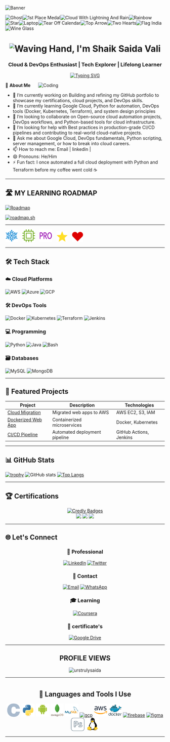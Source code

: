![Banner](https://res.cloudinary.com/superfolio/image/upload/v1620689979/68747470733a2f2f692e70696e696d672e636f6d2f6f726967696e616c732f63362f33332f63322f63363333633230656465383266306530636564376435373064626533613166332e676966_yjuh2s.gif)

<img src="https://raw.githubusercontent.com/Tarikul-Islam-Anik/Animated-Fluent-Emojis/master/Emojis/Smilies/Ghost.png" alt="Ghost" width="75" height="75" /><img src="https://raw.githubusercontent.com/Tarikul-Islam-Anik/Telegram-Animated-Emojis/main/Activity/1st%20Place%20Medal.webp" alt="1st Place Medal" width="75" height="75" /><img src="https://raw.githubusercontent.com/Tarikul-Islam-Anik/Telegram-Animated-Emojis/main/Animals%20and%20Nature/Cloud%20With%20Lightning%20And%20Rain.webp" alt="Cloud With Lightning And Rain" width="75" height="75" /><img src="https://raw.githubusercontent.com/Tarikul-Islam-Anik/Telegram-Animated-Emojis/main/Animals%20and%20Nature/Rainbow.webp" alt="Rainbow" width="75" height="75" /><img src="https://raw.githubusercontent.com/Tarikul-Islam-Anik/Telegram-Animated-Emojis/main/Animals%20and%20Nature/Star.webp" alt="Star" width="75" height="75" /><img src="https://raw.githubusercontent.com/Tarikul-Islam-Anik/Telegram-Animated-Emojis/main/Objects/Laptop.webp" alt="Laptop" width="75" height="75" /><img src="https://raw.githubusercontent.com/Tarikul-Islam-Anik/Telegram-Animated-Emojis/main/Objects/Tear%20Off%20Calendar.webp" alt="Tear Off Calendar" width="75" height="75" /><img src="https://raw.githubusercontent.com/Tarikul-Islam-Anik/Telegram-Animated-Emojis/main/Symbols/Top%20Arrow.webp" alt="Top Arrow" width="75" height="75" /><img src="https://raw.githubusercontent.com/Tarikul-Islam-Anik/Telegram-Animated-Emojis/main/Symbols/Two%20Hearts.webp" alt="Two Hearts" width="75" height="75" /><img src="https://raw.githubusercontent.com/Tarikul-Islam-Anik/Telegram-Animated-Emojis/main/Flags/Flag%20India.webp" alt="Flag India" width="75" height="75" /><img src="https://raw.githubusercontent.com/Tarikul-Islam-Anik/Telegram-Animated-Emojis/main/Food%20and%20Drink/Wine%20Glass.webp" alt="Wine Glass" width="75" height="75" />
<h1 align="center"><img src="https://raw.githubusercontent.com/Tarikul-Islam-Anik/Animated-Fluent-Emojis/master/Emojis/Hand%20gestures/Waving%20Hand.png" alt="Waving Hand" width="75" height="75" />, I'm Shaik Saida Vali</h1>
<h3 align="center">Cloud & DevOps Enthusiast | Tech Explorer | Lifelong Learner</h3>
<p align="center">
  <a href="https://git.io/typing-svg">
    <img src="https://readme-typing-svg.demolab.com?font=Fira+Code&weight=600&size=22&duration=3000&pause=1000&color=36BCF7&center=true&vCenter=true&width=600&lines=Building+Cloud+Solutions;Automating+Infrastructure;Learning+Something+New+Everyday" alt="Typing SVG" />
  </a>
</p>
<img align="right" alt="Coding" width="400" src="https://user-images.githubusercontent.com/74038190/235224431-e8c8c12e-6826-47f1-89fb-2ddad83b3abf.gif" width="300">


🚀 **About Me**
- 🔭 I’m currently working on Building and refining my GitHub portfolio to showcase my certifications, cloud projects, and DevOps skills. 
- 🌱 I’m currently learning Google Cloud, Python for automation, DevOps tools (Docker, Kubernetes, Terraform), and system design principles 
- 👯 I’m looking to collaborate on Open-source cloud automation projects, DevOps workflows, and Python-based tools for cloud infrastructure. 
- 🤔 I’m looking for help with Best practices in production-grade CI/CD pipelines and contributing to real-world cloud-native projects. 
- 💬 Ask me about Google Cloud, DevOps fundamentals, Python scripting, server management, or how to break into cloud careers. 
- 📫 How to reach me: Email | linkedin |  
- 😄 Pronouns: He/Him 
- ⚡ Fun fact: I once automated a full cloud deployment with Python and Terraform before my coffee went cold ☕

---
## 🛣️ MY LEARNING ROADMAP

[![Roadmap](https://img.shields.io/badge/🚀%20View-Roadmap-orange?style=for-the-badge)](https://github.com/shaiksaidavali/shaiksaidavali/blob/main/roadmap.md)


<a href="https://roadmap.sh"><img src="https://roadmap.sh/card/wide/651b0fcc1205b5c21b6a74fc?variant=light" alt="roadmap.sh"/></a> 

---
<a href='https://archiveprogram.github.com/'><img src='https://raw.githubusercontent.com/acervenky/animated-github-badges/master/assets/acbadge.gif' width='40' height='40'></a> <a href='https://docs.github.com/en/developers'><img src='https://raw.githubusercontent.com/acervenky/animated-github-badges/master/assets/devbadge.gif' width='40' height='40'></a> <a href='https://github.com/pricing'><img src='https://raw.githubusercontent.com/acervenky/animated-github-badges/master/assets/pro.gif' width='40' height='40'></a> <a href='https://stars.github.com/'><img src='https://raw.githubusercontent.com/acervenky/animated-github-badges/master/assets/starbadge.gif' width='35' height='35'></a> <a href='https://docs.github.com/en/github/supporting-the-open-source-community-with-github-sponsors'><img src='https://raw.githubusercontent.com/acervenky/animated-github-badges/master/assets/sponsorbadge.gif' width='35' height='35'></a>

---


## 🛠️ Tech Stack

### ☁️ Cloud Platforms
![AWS](https://img.shields.io/badge/AWS-%23FF9900.svg?style=for-the-badge&logo=amazon-aws&logoColor=white)
![Azure](https://img.shields.io/badge/Azure-%230072C6.svg?style=for-the-badge&logo=microsoft-azure&logoColor=white)
![GCP](https://img.shields.io/badge/GCP-%234285F4.svg?style=for-the-badge&logo=google-cloud&logoColor=white)

### 🛠 DevOps Tools
![Docker](https://img.shields.io/badge/Docker-%230db7ed.svg?style=for-the-badge&logo=docker&logoColor=white)
![Kubernetes](https://img.shields.io/badge/Kubernetes-%23326ce5.svg?style=for-the-badge&logo=kubernetes&logoColor=white)
![Terraform](https://img.shields.io/badge/Terraform-%235835CC.svg?style=for-the-badge&logo=terraform&logoColor=white)
![Jenkins](https://img.shields.io/badge/Jenkins-%23D24939.svg?style=for-the-badge&logo=jenkins&logoColor=white)

### 💻 Programming
![Python](https://img.shields.io/badge/Python-%233776AB.svg?style=for-the-badge&logo=python&logoColor=white)
![Java](https://img.shields.io/badge/Java-%23ED8B00.svg?style=for-the-badge&logo=java&logoColor=white)
![Bash](https://img.shields.io/badge/Bash-%23121011.svg?style=for-the-badge&logo=gnu-bash&logoColor=white)

### 🗃️ Databases
![MySQL](https://img.shields.io/badge/MySQL-%234479A1.svg?style=for-the-badge&logo=mysql&logoColor=white)
![MongoDB](https://img.shields.io/badge/MongoDB-%2347A248.svg?style=for-the-badge&logo=mongodb&logoColor=white)

---
## 🌟 Featured Projects

| Project | Description | Technologies |
|---------|-------------|--------------|
| [Cloud Migration](https://github.com/urstrulysaida/cloud-migration) | Migrated web apps to AWS | AWS EC2, S3, IAM |
| [Dockerized Web App](https://github.com/urstrulysaida/docker-webapp) | Containerized microservices | Docker, Kubernetes |
| [CI/CD Pipeline](https://github.com/urstrulysaida/cicd-pipeline) | Automated deployment pipeline | GitHub Actions, Jenkins |

---

## 📊 GitHub Stats

[![trophy](https://github-profile-trophy.vercel.app/?username=urstrulysaida)](https://github.com/ryo-ma/github-profile-trophy)     ![GitHub stats](https://github-readme-stats.vercel.app/api?username=urstrulysaida&show_icons=true&count_private=true)  [![Top Langs](https://github-readme-stats.vercel.app/api/top-langs/?username=urstrulysaida)](https://github.com/anuraghazra/github-readme-stats)

---
## 🏆 Certifications

<div align="center">
  <a href="https://www.credly.com/users/shaik-saida-vali">
    <img src="https://img.shields.io/badge/Credly-View%20All%20Certifications-FF6B00?style=for-the-badge&logo=credly&logoColor=white" alt="Credly Badges"/>
  </a>
</div>

<div align="center">
  <img src="https://img.shields.io/badge/AWS%20Cloud%20Practitioner-FF9900?style=flat-square&logo=amazonaws&logoColor=white"/>
  <img src="https://img.shields.io/badge/Google%20Cloud%20Fundamentals-4285F4?style=flat-square&logo=googlecloud&logoColor=white"/>
  <img src="https://img.shields.io/badge/Azure%20Fundamentals-0089D6?style=flat-square&logo=microsoftazure&logoColor=white"/>
</div>

---
## 🌐 Let's Connect

<div align="middle">

### 💼 Professional
[![LinkedIn](https://img.shields.io/badge/-LinkedIn-0077B5?style=for-the-badge&logo=linkedin&logoColor=white&labelColor=black)](https://linkedin.com/in/shaiksaidavali)
[![Twitter](https://img.shields.io/badge/-Twitter-1DA1F2?style=for-the-badge&logo=twitter&logoColor=white&labelColor=black)](https://twitter.com/Urstrulysaida_)

### 📩 Contact
[![Email](https://img.shields.io/badge/-Gmail-D14836?style=for-the-badge&logo=gmail&logoColor=white&labelColor=black)](mailto:urstrulysaida@gmail.com)
[![WhatsApp](https://img.shields.io/badge/-WhatsApp-25D366?style=for-the-badge&logo=whatsapp&logoColor=white&labelColor=black)](https://wa.me/917674012184?text=hi)

### 🎓 Learning
[![Coursera](https://img.shields.io/badge/-Coursera-0056D2?style=for-the-badge&logo=coursera&logoColor=white&labelColor=black)](https://www.coursera.org/learner/shaiksaidavali)

### 📁 certificate's 
[![Google Drive](https://img.shields.io/badge/-Certificates-4285F4?style=for-the-badge&logo=googledrive&logoColor=white&labelColor=black)](https://drive.google.com/drive/folders/1A8fdHa93p_IX03SVieKXrdxPiRJc1w6O?usp=drive_link)

---

## PROFILE VIEWS
<div align="center">
  <img src="https://komarev.com/ghpvc/?username=urstrulysaida&label=Profile%20views&color=0e75b6&style=flat" alt="urstrulysaida" />
</div>

---
<h1></h1>
<p></p>
<h2>🚀 Languages and Tools I Use</h2>
<p><a target="_blank" href="https://raw.githubusercontent.com/devicons/devicon/master/icons/c/c-original.svg" style="display: inline-block;"><img src="https://raw.githubusercontent.com/devicons/devicon/master/icons/c/c-original.svg" alt="c" width="42" height="42" /></a>
<a target="_blank" href="https://raw.githubusercontent.com/devicons/devicon/master/icons/python/python-original.svg" style="display: inline-block;"><img src="https://raw.githubusercontent.com/devicons/devicon/master/icons/python/python-original.svg" alt="python" width="42" height="42" /></a>
<a target="_blank" href="https://raw.githubusercontent.com/devicons/devicon/master/icons/android/android-original-wordmark.svg" style="display: inline-block;"><img src="https://raw.githubusercontent.com/devicons/devicon/master/icons/android/android-original-wordmark.svg" alt="android" width="42" height="42" /></a>
<a target="_blank" href="https://raw.githubusercontent.com/devicons/devicon/master/icons/mongodb/mongodb-original-wordmark.svg" style="display: inline-block;"><img src="https://raw.githubusercontent.com/devicons/devicon/master/icons/mongodb/mongodb-original-wordmark.svg" alt="mongodb" width="42" height="42" /></a>
<a target="_blank" href="https://raw.githubusercontent.com/devicons/devicon/master/icons/mysql/mysql-original-wordmark.svg" style="display: inline-block;"><img src="https://raw.githubusercontent.com/devicons/devicon/master/icons/mysql/mysql-original-wordmark.svg" alt="mysql" width="42" height="42" /></a>
<a target="_blank" href="https://www.vectorlogo.zone/logos/google_cloud/google_cloud-icon.svg" style="display: inline-block;"><img src="https://www.vectorlogo.zone/logos/google_cloud/google_cloud-icon.svg" alt="gcp" width="42" height="42" /></a>
<a target="_blank" href="https://raw.githubusercontent.com/devicons/devicon/master/icons/amazonwebservices/amazonwebservices-original-wordmark.svg" style="display: inline-block;"><img src="https://raw.githubusercontent.com/devicons/devicon/master/icons/amazonwebservices/amazonwebservices-original-wordmark.svg" alt="aws" width="42" height="42" /></a>
<a target="_blank" href="https://raw.githubusercontent.com/devicons/devicon/master/icons/docker/docker-original-wordmark.svg" style="display: inline-block;"><img src="https://raw.githubusercontent.com/devicons/devicon/master/icons/docker/docker-original-wordmark.svg" alt="docker" width="42" height="42" /></a>
<a target="_blank" href="https://www.vectorlogo.zone/logos/firebase/firebase-icon.svg" style="display: inline-block;"><img src="https://www.vectorlogo.zone/logos/firebase/firebase-icon.svg" alt="firebase" width="42" height="42" /></a>
<a target="_blank" href="https://www.vectorlogo.zone/logos/figma/figma-icon.svg" style="display: inline-block;"><img src="https://www.vectorlogo.zone/logos/figma/figma-icon.svg" alt="figma" width="42" height="42" /></a>
<a target="_blank" href="https://raw.githubusercontent.com/devicons/devicon/master/icons/photoshop/photoshop-line.svg" style="display: inline-block;"><img src="https://raw.githubusercontent.com/devicons/devicon/master/icons/photoshop/photoshop-line.svg" alt="photoshop" width="42" height="42" /></a>
<a target="_blank" href="https://raw.githubusercontent.com/devicons/devicon/master/icons/linux/linux-original.svg" style="display: inline-block;"><img src="https://raw.githubusercontent.com/devicons/devicon/master/icons/linux/linux-original.svg" alt="linux" width="42" height="42" /></a>

---
